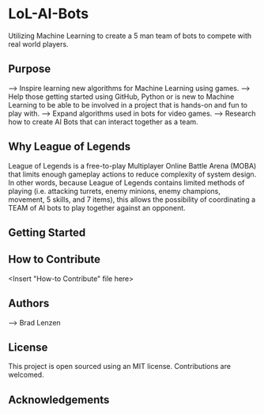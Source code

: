 # LoL-AI-Bots
Utilizing Machine Learning to create a 5 man team of bots to compete with real world players.
  
## Purpose
  --> Inspire learning new algorithms for Machine Learning using games.
  --> Help those getting started using GitHub, Python or is new to Machine Learning to be able to be involved in a project that is hands-on and fun to play with.
  --> Expand algorithms used in bots for video games.
  --> Research how to create AI Bots that can interact together as a team. 
  
## Why League of Legends
  League of Legends is a free-to-play Multiplayer Online Battle Arena (MOBA) that limits enough gameplay actions to reduce complexity of system design. In other words, because League of Legends contains limited methods of playing (i.e. attacking turrets, enemy minions, enemy champions, movement, 5 skills, and 7 items), this allows the possibility of coordinating a TEAM of AI bots to play together against an opponent. 

## Getting Started
<Insert How-to Download here>

## How to Contribute
<Insert "How-to Contribute" file here>

## Authors
--> Brad Lenzen

## License
This project is open sourced using an MIT license.
Contributions are welcomed.

## Acknowledgements
<Insert Acknowledgements>
